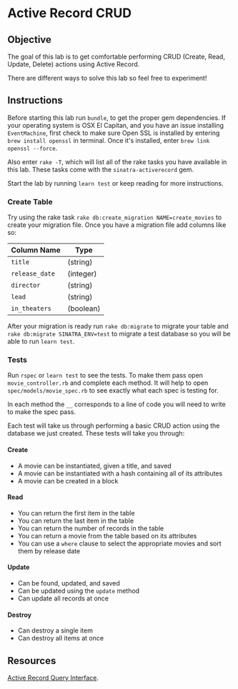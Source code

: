 # Active Record CRUD

## Objective

The goal of this lab is to get comfortable performing CRUD (Create, Read,
Update, Delete) actions using Active Record.

There are different ways to solve this lab so feel free to experiment!

## Instructions

Before starting this lab run `bundle`, to get the proper gem dependencies. If
your operating system is OSX El Capitan, and you have an issue installing
`EventMachine`, first check to make sure Open SSL is installed by entering `brew install openssl` in terminal. Once it's installed, enter `brew link openssl --force`.

Also enter `rake -T`, which will list all of the rake tasks you have available
in this lab. These tasks come with the `sinatra-activerecord` gem.

Start the lab by running `learn test` or keep reading for more instructions.

### Create Table

Try using the rake task `rake db:create_migration NAME=create_movies` to create
your migration file. Once you have a migration file add columns like so:

|Column Name|Type|
|----|-----------|
|`title`|\(string\)|
|`release_date`|\(integer\)|
|`director`|\(string\)|
|`lead`|\(string\)|
|`in_theaters`|\(boolean\)|

After your migration is ready run `rake db:migrate` to
migrate your table and `rake db:migrate SINATRA_ENV=test` to migrate a test
database so you will be able to run `learn test`.

### Tests

Run `rspec` or `learn test` to see the tests. To make them pass open
`movie_controller.rb` and complete each method. It will help to open
`spec/models/movie_spec.rb` to see exactly what each spec is testing for.

In each method the `__` corresponds to a line of code you will need to write to
make the spec pass.

Each test will take us through performing a basic CRUD action using the database
we just created. These tests will take you through:

#### Create

- A movie can be instantiated, given a title, and saved
- A movie can be instantiated with a hash containing all of its attributes
- A movie can be created in a block

#### Read

- You can return the first item in the table
- You can return the last item in the table
- You can return the number of records in the table
- You can return a movie from the table based on its attributes
- You can use a `where` clause to select the appropriate movies and sort them by
  release date

#### Update

- Can be found, updated, and saved
- Can be updated using the `update` method
- Can update all records at once

#### Destroy

- Can destroy a single item
- Can destroy all items at once

## Resources

[Active Record Query Interface](http://guides.rubyonrails.org/active_record_querying.html).



